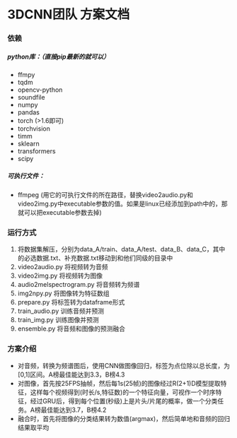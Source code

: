 # 3DCNN团队 方案文档

### 依赖

##### python库：（直接pip最新的就可以）

- ffmpy
- tqdm
- opencv-python
- soundfile
- numpy
- pandas
- torch (>1.6即可)
- torchvision
- timm
- sklearn
- transformers
- scipy

##### 可执行文件：

- ffmpeg (用它的可执行文件的所在路径，替换video2audio.py和video2img.py中executable参数的值。如果是linux已经添加到path中的，那就可以把executable参数去掉)



### 运行方式

1. 将数据集解压，分别为data_A/train、data_A/test、data_B、data_C，其中的必选数据.txt、补充数据.txt移动到和他们同级的目录中
2. video2audio.py 将视频转为音频
3. video2img.py 将视频转为图像
4. audio2melspectrogram.py 将音频转为频谱
5. img2npy.py 将图像转为特征数组
6. prepare.py 将标签转为dataframe形式
7. train_audio.py 训练音频并预测
8. train_img.py 训练图像并预测
9. ensemble.py 将音频和图像的预测融合



### 方案介绍

- 对音频，转换为频谱图后，使用CNN做图像回归，标签为点位除以总长度，为[0,1]区间。A榜最佳能达到3.3，B榜4.3
- 对图像，首先按25FPS抽帧，然后每1s(25帧)的图像经过R(2+1)D模型提取特征，这样每个视频得到(时长/s,特征数)的一个特征向量，可视作一个时序特征，经过GRU后，得到每个位置(秒级)上是片头/片尾的概率，做一个分类任务。A榜最佳能达到3.7，B榜4.2
- 融合时，首先将图像的分类结果转为数值(argmax)，然后简单地和音频的回归结果取平均

